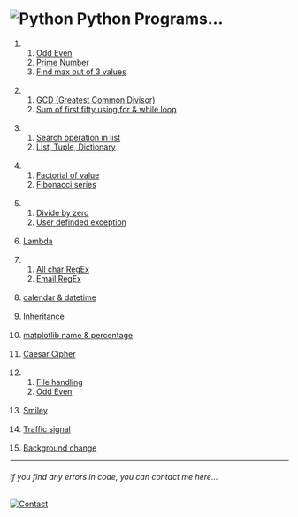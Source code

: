  # ![Python](https://skillicons.dev/icons?i=python) Python Programs...

1.  1. [Odd Even](01/1.1-odd-even.py)
    1. [Prime Number](01/1.2-prime-number.py)
    1. [Find max out of 3 values](01/1.3-find-max-3.py)
<br><br>
1.  1. [GCD (Greatest Common Divisor)](02/2.1-GCD.py)
    1. [Sum of first fifty using for & while loop](02/2.2-sum-50.py)
<br><br>
1.  1. [Search operation in list](03/3.1-search.py)
    1. [List, Tuple, Dictionary](03/3.2-list-dictionary-tuple.py)
<br><br>
1.  1. [Factorial of value](04/4.1-factorial.py)
    1. [Fibonacci series](04/4.2-fibonacci.py)
<br><br>
1.  1. [Divide by zero](./05/5.1-divide-by-zero.py)
    1. [User definded exception](./05/5.2-user-define-exception.py)
<br><br>
1.  [Lambda](./06/lambda.py)
<br><br>
1.  1. [All char RegEx](./07/7.1-regex_all_char.py)
    1. [Email RegEx](./07/7.2-email.py)
<br><br>
1.  [calendar & datetime](./08/calendar-datetime.py)
<br><br>
1.  [Inheritance](./09/inheritance.py)
<br><br>
1.  [matplotlib name & percentage](./10/.md)
<br><br>
1.  [Caesar Cipher](./11/caesar-cipher-main.py)
<br><br>
1.  1. [File handling](12/12.1/)
    1. [Odd Even](12/12.2/)
<br><br>
1.  [Smiley](./13/smiley.py)
<br><br>
1.  [Traffic signal](./14/traffic-signal.py)
<br><br>
1.  [Background change](./15/change-bg-tkinter.py)
---

###### _if you find any errors in code, you can contact me here..._
[![Contact](https://img.shields.io/badge/Instagram-2d2f2e?style=for-the-badge&logo=instagram)](https://instagram.com/jay__s__p)